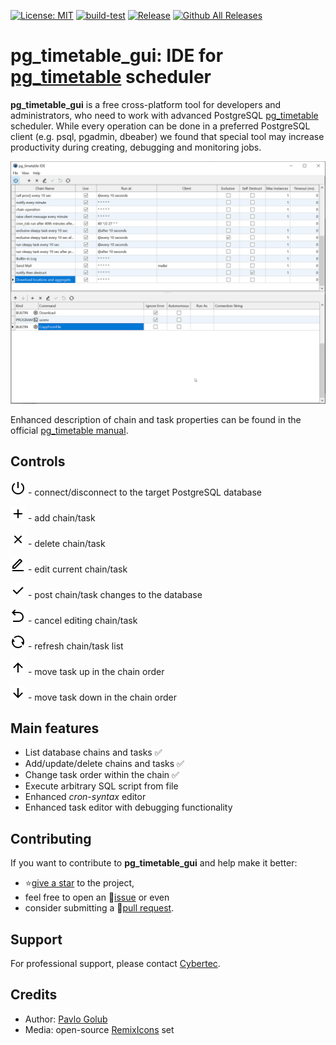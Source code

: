 [![License: MIT](https://img.shields.io/badge/License-MIT-green.svg)](https://opensource.org/licenses/MIT)
[![build-test](https://github.com/cybertec-postgresql/pg_timetable_gui/actions/workflows/build.yml/badge.svg)](https://github.com/cybertec-postgresql/pg_timetable_gui/actions/workflows/build.yml)
[![Release](https://img.shields.io/github/v/release/cybertec-postgresql/pg_timetable_gui?include_prereleases)](https://github.com/cybertec-postgresql/pg_timetable_gui/releases)
[![Github All Releases](https://img.shields.io/github/downloads/cybertec-postgresql/pg_timetable_gui/total?style=flat-square)](https://github.com/cybertec-postgresql/pg_timetable_gui/releases)


# pg_timetable_gui: IDE for [pg_timetable](https://github.com/cybertec-postgresql/pg_timetable) scheduler

**pg_timetable_gui** is a free cross-platform tool for developers and administrators, who need to work with advanced PostgreSQL [pg_timetable](https://github.com/cybertec-postgresql/pg_timetable) scheduler. While every operation can be done in a preferred PostgreSQL client (e.g. psql, pgadmin, dbeaber) we found that special tool may increase productivity during creating, debugging and monitoring jobs.

![pg_timetable_gui main window](res/pg_timetable_gui.png)

Enhanced description of chain and task properties can be found in the official [pg_timetable manual](https://pg-timetable.readthedocs.io/en/master/).

## Controls
![connect/disconnect](res/shut-down.png) - connect/disconnect to the target PostgreSQL database

![add](res/nav-add.png) - add chain/task

![delete](res/nav-delete.png) - delete chain/task

![edit](res/nav-edit.png) - edit current chain/task

![post](res/nav-post.png) - post chain/task changes to the database

![cancel](res/nav-cancel.png) - cancel editing chain/task

![refresh](res/nav-refresh.png) - refresh chain/task list

![up](res/nav-up.png) - move task up in the chain order

![down](res/nav-down.png) - move task down in the chain order

## Main features
- List database chains and tasks ✅
- Add/update/delete chains and tasks ✅
- Change task order within the chain ✅
- Execute arbitrary SQL script from file
- Enhanced *cron-syntax* editor
- Enhanced task editor with debugging functionality

## Contributing

If you want to contribute to **pg_timetable_gui** and help make it better:
- ⭐[give a star][star] to the project,
- feel free to open an 🤚[issue][issue] or even
- consider submitting a 📜[pull request][PR].

[issue]: https://github.com/cybertec-postgresql/pg_timetable_gui/issues
[PR]: https://github.com/cybertec-postgresql/pg_timetable_gui/pulls
[star]: https://github.com/cybertec-postgresql/pg_timetable_gui/stargazers

## Support

For professional support, please contact [Cybertec](https://www.cybertec-postgresql.com/).

## Credits
- Author: [Pavlo Golub](https://github.com/pashagolub)
- Media: open-source [RemixIcons](https://remixicon.com/) set
